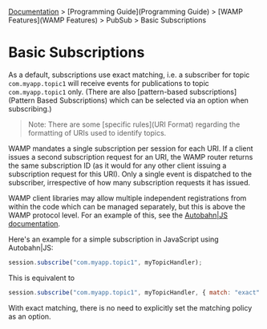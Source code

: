 [Documentation](.) > [Programming Guide](Programming Guide) > [WAMP Features](WAMP Features) > PubSub > Basic Subscriptions

# Basic Subscriptions

As a default, subscriptions use exact matching, i.e. a subscriber for topic `com.myapp.topic1` will receive events for publications to topic `com.myapp.topic1` only. (There are also [pattern-based subscriptions](Pattern Based Subscriptions) which can be selected via an option when subscribing.)

> Note: There are some [specific rules](URI Format) regarding the formatting of URIs used to identify topics.

WAMP mandates a single subscription per session for each URI. If a client issues a second subscription request for an URI, the WAMP router returns the same subscription ID (as it would for any other client issuing a subscription request for this URI). Only a single event is dispatched to the subscriber, irrespective of how many subscription requests it has issued.

WAMP client libraries may allow multiple independent registrations from within the code which can be managed separately, but this is above the WAMP protocol level. For an example of this, see the [Autobahn|JS documentation](http://autobahn.ws/js/reference.html).

Here's an example for a simple subscription in JavaScript using Autobahn|JS:

```javascript
session.subscribe("com.myapp.topic1", myTopicHandler);
```

This is equivalent to 

```javascript
session.subscribe("com.myapp.topic1", myTopicHandler, { match: "exact" });
```

With exact matching, there is no need to explicitly set the matching policy as an option.

